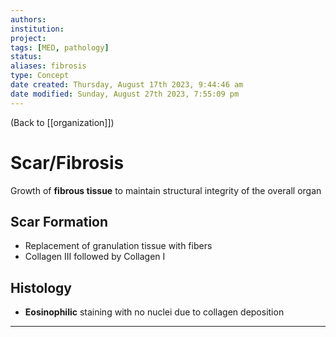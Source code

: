 ```yaml
---
authors: 
institution: 
project: 
tags: [MED, pathology]
status: 
aliases: fibrosis
type: Concept
date created: Thursday, August 17th 2023, 9:44:46 am
date modified: Sunday, August 27th 2023, 7:55:09 pm
---
```


(Back to [[organization]])

# Scar/Fibrosis

Growth of **fibrous tissue** to maintain structural integrity of the overall organ
## Scar Formation
- Replacement of granulation tissue with fibers
- Collagen III followed by Collagen I
## Histology
- **Eosinophilic** staining with no nuclei due to collagen deposition

---
